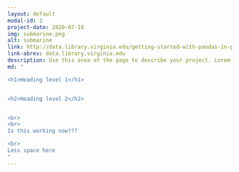 ```yaml
---
layout: default
modal-id: 1
project-date: 2020-07-18
img: submarine.png
alt: submarine
link: http://data.library.virginia.edu/getting-started-with-pandas-in-python/
link-abrev: data.library.virginia.edu
description: Use this area of the page to describe your project. Lorem ipsum dolor sit amet, consectetur adipisicing elit. Mollitia neque assumenda ipsam nihil, molestias magnam, recusandae quos quis inventore quisquam velit asperiores, vitae? Reprehenderit soluta, eos quod consequuntur itaque. Nam. Have changes been made yet?
md: "

<h1>Heading level 1</h1>


<h2>Heading level 2</h2>


<br>
<br>
Is this working now???

<br>
Less space here
"
---
```

